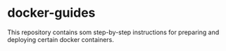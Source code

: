 docker-guides
=============

This repository contains som step-by-step instructions for preparing and deploying certain docker containers.


